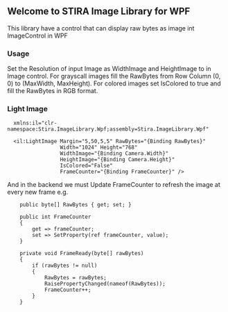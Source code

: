 ## Welcome to STIRA Image Library for WPF
This library have a control that can display raw bytes as image int ImageControl 
in WPF
### Usage
Set the Resolution of input Image as WidthImage and HeightImage to in Image control.
For grayscall images fill the RawBytes from Row Column (0, 0) to (MaxWidth, MaxHeight).
For colored images set IsColored to true and fill the RawBytes in RGB format.

### Light Image

      xmlns:il="clr-namespace:Stira.ImageLibrary.Wpf;assembly=Stira.ImageLibrary.Wpf"
      
      <il:LightImage Margin="5,50,5,5" RawBytes="{Binding RawBytes}"
                     Width="1024" Height="768"
                     WidthImage="{Binding Camera.Width}"
                     HeightImage="{Binding Camera.Height}"
                     IsColored="False"
                     FrameCounter="{Binding FrameCounter}" />

And in the backend we must Update FrameCounter to refresh the image at every new frame
e.g.

        public byte[] RawBytes { get; set; }

        public int FrameCounter
        {
            get => frameCounter;
            set => SetProperty(ref frameCounter, value);
        }

        private void FrameReady(byte[] rawBytes)
        {
            if (rawBytes != null)
            {
                RawBytes = rawBytes;
                RaisePropertyChanged(nameof(RawBytes));
                FrameCounter++;
            }
        }